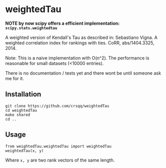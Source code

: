 weightedTau
===========

**NOTE by now scipy offers a efficient implementation: `scipy.stats.weightedtau`**

A weighted version of Kendall's Tau as described in: Sebastiano Vigna. A
weighted correlation index for rankings with ties. CoRR, abs/1404.3325, 2014. 

Note: This is a naive implementation with O(n^2). The performance is reasonable
for small datasets (<10000 entries).

There is no documentation / tests yet and there wont be until someone ask me
for it.

## Installation
```
git clone https://github.com/crsqq/weightedTau
cd weightedTau
make shared
cd ..
```

## Usage

```
from weightedTau.weightedTau import weightedTau
weightedTau(x, y)
```
Where `x, y` are two rank vectors of the same length.


